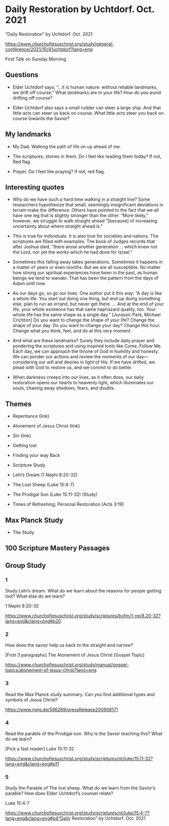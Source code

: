 # Daily Restoration by Uchtdorf. Oct. 2021

“Daily Restoration” by Uchtdorf. Oct. 2021

  

https://www.churchofjesuschrist.org/study/general-conference/2021/10/41uchtdorf?lang=eng

First Talk on Sunday Morning

  

## Questions

- Elder Uchtdorf says, “…it is human nature: without reliable landmarks, we drift off course.” What landmarks are in your life? How do you avoid drifting off course?

- Elder Uchtdorf also says a small rudder can steer a large ship. And that little acts can steer us back on course. What little acts steer you back on course towards the Savior?

  

## My landmarks

* My Dad. Walking the path of life on up ahead of me. 

* The scriptures, stories in them. Do I feel like reading them today? If not, Red flag.

* Prayer. Do I feel like praying? If not, red flag.

  

  

## Interesting quotes

- Why do we have such a hard time walking in a straight line? Some researchers hypothesize that small, seemingly insignificant deviations in terrain make the difference. Others have pointed to the fact that we all have one leg that is slightly stronger than the other. “More likely,” however, we struggle to walk straight ahead “[because] of increasing uncertainty about where straight ahead is.”

- This is true for individuals. It is also true for societies and nations. The scriptures are filled with examples. The book of Judges records that after Joshua died, “there arose another generation … which knew not the Lord, nor yet the works which he had done for Israel.”

- Sometimes this falling away takes generations. Sometimes it happens in a matter of years or even months. But we are all susceptible. No matter how strong our spiritual experiences have been in the past, as human beings we tend to wander. That has been the pattern from the days of Adam until now.

- As our days go, so go our lives. One author put it this way: “A day is like a whole life. You start out doing one thing, but end up doing something else, plan to run an errand, but never get there. … And at the end of your life, your whole existence has that same haphazard quality, too. Your whole life has the same shape as a single day.” [Jurassic Park, Michael Crichton] Do you want to change the shape of your life? Change the shape of your day. Do you want to change your day? Change this hour. Change what you think, feel, and do at this very moment.

- And what are these landmarks? Surely they include daily prayer and pondering the scriptures and using inspired tools like Come, Follow Me. Each day, we can approach the throne of God in humility and honesty. We can ponder our actions and review the moments of our day—considering our will and desires in light of His. If we have drifted, we plead with God to restore us, and we commit to do better.

- When darkness creeps into our lives, as it often does, our daily restoration opens our hearts to heavenly light, which illuminates our souls, chasing away shadows, fears, and doubts.

  

## Themes

* Repentance (link)

* Atonement of Jesus Christ (link)

* Sin (link)

* Getting lost 

* Finding your way Back

* Scripture Study

* Lehi’s Dream (1 Nephi 8:20-32)

* The Lost Sheep (Luke 15:4-7)

* The Prodigal Son (Luke 15:11-32) (Study)

* Times of Refreshing; Personal Restoration (Acts 3:19)

  

## Max Planck Study

- The Study

  

## 100 Scripture Mastery Passages

  

  

## Group Study

  

### 1

Study Lehi’s dream. What do we learn about the reasons for people getting lost? What else do we learn?

1 Nephi 8:20-32

https://www.churchofjesuschrist.org/study/scriptures/bofm/1-ne/8.20-32?lang=eng&clang=eng#p20

  

### 2

How does the savior help us back to the straight and narrow?

  

[First 3 paragraphs] The Atonement of Jesus Christ [Gospel Topic]

https://www.churchofjesuschrist.org/study/manual/gospel-topics/atonement-of-jesus-christ?lang=eng

  

### 3

Read the Max Planck study summary. Can you find additional types and symbols of Jesus Christ?

  

https://www.mpg.de/596269/pressRelease200908171

  

### 4

Read the parable of the Prodigal son. Why is the Savior teaching this? What do we learn?

[Pick a fast reader] Luke 15:11-32

https://www.churchofjesuschrist.org/study/scriptures/nt/luke/15.11-32?lang=eng&clang=eng#p11

  

### 5

Study the Parable of The lost sheep. What do we learn from the Savior’s parable? How does Elder Uchtdorf’s counsel relate?

  

Luke 15:4-7

  

https://www.churchofjesuschrist.org/study/scriptures/nt/luke/15.4-7?lang=eng&clang=eng#p4“Daily Restoration” by Uchtdorf. Oct. 2021

  
